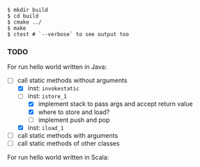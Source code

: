 ```
$ mkdir build
$ cd build
$ cmake ../
$ make
$ ctest # `--verbose` to see output too
```

### TODO

For run hello world written in Java:

- [ ] call static methods without arguments
  - [x] inst: `invokestatic`
  - [ ] inst: `istore_1`
    - [x] implement stack to pass args and accept return value
    - [x] where to store and load?
    - [ ] implement push and pop
  - [x] inst: `iload_1`
- [ ] call static methods with arguments
- [ ] call static methods of other classes

For run hello world written in Scala:
